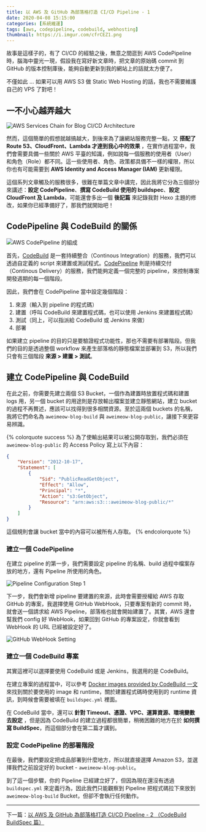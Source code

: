 ```yaml
---
title: 以 AWS 及 GitHub 為部落格打造 CI/CD Pipeline - 1
date: 2020-04-08 15:15:00
categories: [系統維運]
tags: [aws, codepipeline, codebuild, webhosting]
thumbnail: https://i.imgur.com/cfrCEZ1.png
---
```


故事是這樣子的，有了 CI/CD 的經驗之後，無意之間逛到 AWS CodePipeline 時，腦海中靈光一現，假設我在寫好新文章時，把文章的原始碼 commit 到 GitHub 的版本控制庫後，能夠自動更新到我的網站上的話就太方便了。

不僅如此 ... <!-- more -->如果可以用 AWS S3 做 Static Web Hosting 的話，我也不需要維護自己的 VPS 了對吧！

## 一不小心越弄越大

![AWS Services Chain for Blog CI/CD Architecture](https://i.imgur.com/cfrCEZ1.png)

然而，這個簡單的假想就越搞越大，到後來為了讓網站服務完整一點，又 **搭配了 Route 53、CloudFront、Lambda 才達到我心中的效果** ，在實作過程當中，我們會需要具備一些關於 AWS 平臺的知識，例如說每一個服務的使用者（User）和角色（Role）都不同。這一些使用者、角色、政策都具備不一樣的權限，所以你也有可能需要到 **AWS Identity and Access Manager (IAM)** 更新權限。

這個系列文章觸及的服務很多，很難在單篇文章中講完，因此我將它分為三個部分來講述：**設定 CodePipeline**、**撰寫 CodeBuild 使用的 buildspec**、**設定 CloudFront 及 Lambda**，可能還會多出一個 **後記篇** 來記錄我對 Hexo 主題的修改，如果你已經準備好了，那我們就開始吧！

## CodePipeline 與 CodeBuild 的關係

![AWS CodePipeline 的組成](https://i.imgur.com/FfQUH7D.png)

首先，[CodeBuild](https://aws.amazon.com/tw/codebuild/) 是一套持續整合（Continous Integration）的服務，我們可以透過自定義的 script 來建置或測試程式。[CodePipeline](https://aws.amazon.com/tw/codepipeline/) 則是持續交付（Continous Delivery）的服務，我們能夠定義一個完整的 pipeline，來控制專案開發週期的每一個階段。

因此，我們會在 CodePipeline 當中設定幾個階段：
1. 來源（輸入到 pipeline 的程式碼）
2. 建置（呼叫 CodeBuild 來建置程式碼，也可以使用 Jenkins 來建置程式碼）
3. 測試（同上，可以指派給 CodeBuild 或 Jenkins 來做）
4. 部署

如果建立 pipeline 的目的只是要驗證程式功能性，那也不需要有部署階段。但我們的目的是透過整個 workflow 來產生部落格的靜態檔案並部署到 S3，所以我們只會有三個階段 **來源 > 建置 > 測試**。

## 建立 CodePipeline 與 CodeBuild

在此之前，你需要先建立兩個 S3 Bucket，一個作為建置時放置程式碼和建置 logs 用，另一個 bucket 的用途則是存放輸出檔案並建立靜態網站，建立 bucket 的過程不再贅述，應該可以找得到很多相關資源。至於這兩個 buckets 的名稱，我將它們命名為 `aweimeow-blog-build` 與 `aweimeow-blog-public`，讓接下來更容易辨識。

{% colorquote success %}
為了使輸出結果可以被公開存取到，我們必須在 `aweimeow-blog-public` 的 Access Policy 寫上以下內容：

```json
{
    "Version": "2012-10-17",
    "Statement": [
        {
            "Sid": "PublicReadGetObject",
            "Effect": "Allow",
            "Principal": "*",
            "Action": "s3:GetObject",
            "Resource": "arn:aws:s3:::aweimeow-blog-public/*"
        }
    ]
}
```

這個規則會讓 bucket 當中的內容可以被所有人存取。
{% endcolorquote %}

### 建立一個 CodePipeline

在建立 pipeline 的第一步，我們需要設定 pipeline 的名稱、build 過程中檔案存放的地方，還有 Pipeline 所使用的角色。

![Pipeline Configuration Step 1](https://i.imgur.com/6fdv7FC.png)

下一步，我們會新增 pipeline 要建置的來源，此時會需要授權給 AWS 存取 GitHub 的專案，我選擇使用 GitHub WebHook，只要專案有新的 commit 時，就會送一個請求給 AWS Pipeline，部落格也就會開始建置了。其實，AWS 還會幫我們 config 好 WebHook，如果回到 GitHub 的專案設定，你就會看到 WebHook 的 URL 已經被設定好了。

![GitHub WebHook Setting](https://i.imgur.com/RtzhH5R.png)

### 建立一個 CodeBuild 專案

其實這裡可以選擇要使用 CodeBuild 或是 Jenkins，我選用的是 CodeBuild。

在建立專案的過程當中，可以參考 [Docker images provided by CodeBuild 一文](https://docs.aws.amazon.com/codebuild/latest/userguide/build-env-ref-available.html) 來找到關於要使用的 image 和 runtime，關於建置程式碼時使用到的 runtime 資訊，到時候會需要被填在 `buildspec.yml` 裡面。

在 CodeBuild 當中，還可以 **針對 Timeout、憑證、VPC、運算資源、環境變數去設定** ，但是因為 CodeBuild 的建立過程都很簡單，稍微困難的地方在於 **如何撰寫 BuildSpec**，而這個部分會在第二篇才講到。

### 設定 CodePipeline 的部署階段

在最後，我們要設定把成品部署到什麼地方，所以就直接選擇 Amazon S3，並選擇我們之前設定好的 bucket - `aweimeow-blog-public`。

到了這一個步驟，你的 Pipeline 已經建立好了，但因為現在還沒有透過 `buildspec.yml` 來定義行為，因此我們只能觀察到 Pipeline 把程式碼拉下來放到 `aweimeow-blog-build` Bucket，但卻不會執行任何動作。

<hr>

下一篇：[以 AWS 及 GitHub 為部落格打造 CI/CD Pipeline - 2 （CodeBuild BuildSpec 篇）](/aws-codepipeline-build-cicd-blog-2/)
